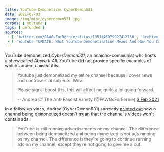 ```yaml
---
title: YouTube Demonetizes CyberDemon531
date: 2021-02-03
image: /img/misc/cyberdemon531.jpg
corpos: [ youtube ]
tags: [ defunded ]
sources:
 - [ 'twitter.com/PAWGsForBernie/status/1357046979927412736', 'archive.is/NC7gl' ]
 - [ 'YouTube "UPDATE: What YouTube Demonetization Means And How You Can Help Me" by Cyberdemon531 (4 Feb 2021)', 'www.youtube.com/watch?v=jR6suSK912Y' ]
---
```


YouTube demonetized _CyberDemon531_, an anarcho-communist who
hosts a show called _Above It All_. YouTube did not provide specific examples
of which content caused this.

> Youtube just demonetized my entire channel because I cover news and
> controversial subjects. Wow. 
>
> Please signal boost this, this will affect me quite a lot going forward. 
>
> -- Andrea Of The Anti-Fascist Variety (@PAWGsForBernie) [3 Feb 2021](https://archive.is/NC7gl#selection-597.0-597.172)

In a follow up video, Andrea (CyberDemon531) correctly [pointed
out](https://youtu.be/jR6suSK912Y?t=210) how a channel being demonetized
doesn't mean that the channel's videos won't contain ads:

> YouTube is still running advertisements on my channel. The difference between
> being demonetized and being monetized is not ads running on my channel. The
> difference is they're going to continue running ads on my channel, except
> they're not going to give me a cut.
